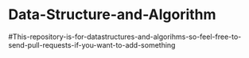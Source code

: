 # Data-Structure-and-Algorithm

#This-repository-is-for-datastructures-and-algorihms-so-feel-free-to-send-pull-requests-if-you-want-to-add-something
